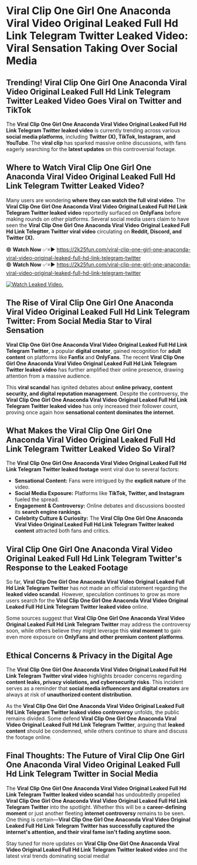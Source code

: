 # Viral Clip One Girl One Anaconda Viral Video Original Leaked Full Hd Link Telegram Twitter Leaked Video: Viral Sensation Taking Over Social Media

## **Trending! Viral Clip One Girl One Anaconda Viral Video Original Leaked Full Hd Link Telegram Twitter Leaked Video Goes Viral on Twitter and TikTok**
The **Viral Clip One Girl One Anaconda Viral Video Original Leaked Full Hd Link Telegram Twitter leaked video** is currently trending across various **social media platforms**, including **Twitter (X), TikTok, Instagram, and YouTube**. The **viral clip** has sparked massive online discussions, with fans eagerly searching for the **latest updates** on this controversial footage.

## **Where to Watch Viral Clip One Girl One Anaconda Viral Video Original Leaked Full Hd Link Telegram Twitter Leaked Video?**
Many users are wondering **where they can watch the full viral video**. The **Viral Clip One Girl One Anaconda Viral Video Original Leaked Full Hd Link Telegram Twitter leaked video** reportedly surfaced on **OnlyFans** before making rounds on other platforms. Several social media users claim to have seen the **Viral Clip One Girl One Anaconda Viral Video Original Leaked Full Hd Link Telegram Twitter viral video** circulating on **Reddit, Discord, and Twitter (X).**

🟢 **Watch Now** ✅=► https://2k25fun.com/viral-clip-one-girl-one-anaconda-viral-video-original-leaked-full-hd-link-telegram-twitter  
🟢 **Watch Now** ✅=► https://2k25fun.com/viral-clip-one-girl-one-anaconda-viral-video-original-leaked-full-hd-link-telegram-twitter  

[![Watch Leaked Video.](https://miro.medium.com/v2/resize:fit:828/format:webp/1*cilzJN44JGOrTw9NJCrNHA.gif "Watch Leaked Video")](https://2k25fun.com/viral-clip-one-girl-one-anaconda-viral-video-original-leaked-full-hd-link-telegram-twitter)

## **The Rise of Viral Clip One Girl One Anaconda Viral Video Original Leaked Full Hd Link Telegram Twitter: From Social Media Star to Viral Sensation**
**Viral Clip One Girl One Anaconda Viral Video Original Leaked Full Hd Link Telegram Twitter**, a popular **digital creator**, gained recognition for **adult content** on platforms like **Fanfix** and **OnlyFans**. The recent **Viral Clip One Girl One Anaconda Viral Video Original Leaked Full Hd Link Telegram Twitter leaked video** has further amplified their online presence, drawing attention from a massive audience.

This **viral scandal** has ignited debates about **online privacy, content security, and digital reputation management**. Despite the controversy, the **Viral Clip One Girl One Anaconda Viral Video Original Leaked Full Hd Link Telegram Twitter leaked video** has only increased their follower count, proving once again how **sensational content dominates the internet**.

## **What Makes the Viral Clip One Girl One Anaconda Viral Video Original Leaked Full Hd Link Telegram Twitter Leaked Video So Viral?**
The **Viral Clip One Girl One Anaconda Viral Video Original Leaked Full Hd Link Telegram Twitter leaked footage** went viral due to several factors:
- **Sensational Content:** Fans were intrigued by the **explicit nature** of the video.
- **Social Media Exposure:** Platforms like **TikTok, Twitter, and Instagram** fueled the spread.
- **Engagement & Controversy:** Online debates and discussions boosted its **search engine rankings**.
- **Celebrity Culture & Curiosity:** The **Viral Clip One Girl One Anaconda Viral Video Original Leaked Full Hd Link Telegram Twitter leaked content** attracted both fans and critics.

## **Viral Clip One Girl One Anaconda Viral Video Original Leaked Full Hd Link Telegram Twitter's Response to the Leaked Footage**
So far, **Viral Clip One Girl One Anaconda Viral Video Original Leaked Full Hd Link Telegram Twitter** has not made an official statement regarding the **leaked video scandal**. However, speculation continues to grow as more users search for the **Viral Clip One Girl One Anaconda Viral Video Original Leaked Full Hd Link Telegram Twitter leaked video** online.

Some sources suggest that **Viral Clip One Girl One Anaconda Viral Video Original Leaked Full Hd Link Telegram Twitter** may address the controversy soon, while others believe they might leverage this **viral moment** to gain even more exposure on **OnlyFans and other premium content platforms**.

## **Ethical Concerns & Privacy in the Digital Age**
The **Viral Clip One Girl One Anaconda Viral Video Original Leaked Full Hd Link Telegram Twitter viral video** highlights broader concerns regarding **content leaks, privacy violations, and cybersecurity risks**. This incident serves as a reminder that **social media influencers and digital creators** are always at risk of **unauthorized content distribution**.

As the **Viral Clip One Girl One Anaconda Viral Video Original Leaked Full Hd Link Telegram Twitter leaked video controversy** unfolds, the public remains divided. Some defend **Viral Clip One Girl One Anaconda Viral Video Original Leaked Full Hd Link Telegram Twitter**, arguing that **leaked content** should be condemned, while others continue to share and discuss the footage online.

## **Final Thoughts: The Future of Viral Clip One Girl One Anaconda Viral Video Original Leaked Full Hd Link Telegram Twitter in Social Media**
The **Viral Clip One Girl One Anaconda Viral Video Original Leaked Full Hd Link Telegram Twitter leaked video scandal** has undoubtedly propelled **Viral Clip One Girl One Anaconda Viral Video Original Leaked Full Hd Link Telegram Twitter** into the spotlight. Whether this will be a **career-defining moment** or just another fleeting **internet controversy** remains to be seen. One thing is certain—**Viral Clip One Girl One Anaconda Viral Video Original Leaked Full Hd Link Telegram Twitter has successfully captured the internet's attention, and their viral fame isn't fading anytime soon.**

Stay tuned for more updates on **Viral Clip One Girl One Anaconda Viral Video Original Leaked Full Hd Link Telegram Twitter leaked video** and the latest viral trends dominating social media!